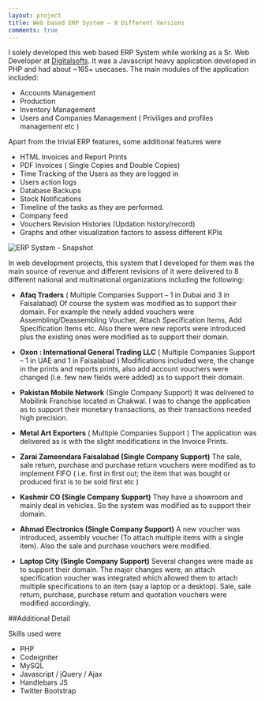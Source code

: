 ```yaml
---
layout: project
title: Web based ERP System — 8 Different Versions
comments: true
---
```


I solely developed this web based ERP System while working as a Sr. Web Developer at [Digitalsofts](http://digitalsofts.com). It was a Javascript heavy application developed in PHP and had about ~165+ usecases. The main modules of the application included:

* Accounts Management
* Production
* Inventory Management
* Users and Companies Management ( Priviliges and profiles management etc )

Apart from the trivial ERP features, some additional features were

* HTML Invoices and Report Prints
* PDF Invoices ( Single Copies and Double Copies)
* Time Tracking of the Users as they are logged in
* Users action logs
* Database Backups
* Stock Notifications
* Timeline of the tasks as they are performed.
* Company feed
* Vouchers Revision Histories (Updation history/record)
* Graphs and other visualization factors to assess different KPIs

![ERP System - Snapshot](http://i.imgur.com/X1UAtwE.png)

In web development projects, this system that I developed for them was the main source of revenue and different revisions of it were delivered to 8 different national and multinational organizations including the following:

* **Afaq Traders** ( Multiple Companies Support – 1 in Dubai and 3 in Faisalabad)
Of course the system was modified as to support their domain. For example the newly added vouchers were Assembling/Deassembling Voucher, Attach Specification Items, Add Specification Items etc. Also there were new reports were introduced plus the existing ones were modified as to support their domain.

* **Oxon : International General Trading LLC** ( Multiple Companies Support – 1 in UAE and 1 in Faisalabad )
Modifications included were, the change in the prints and reports prints, also add account vouchers were changed (i.e. few new fields were added) as to support their domain.

* **Pakistan Mobile Network** (Single Company Support)
It was delivered to Mobilink Franchise located in Chakwal. I was to change the application as to support their monetary transactions, as their transactions needed high precision.

* **Metal Art Exporters** ( Multiple Companies Support )
The application was delivered as is with the slight modifications in the Invoice Prints.

* **Zarai Zameendara Faisalabad (Single Company Support)**
The sale, sale return, purchase and purchase return vouchers were modified as to implement FIFO ( i.e. first in first out; the item that was bought or produced first is to be sold first etc )

* **Kashmir CO (Single Company Support)**
They have a showroom and mainly deal in vehicles. So the system was modified as to support their domain.

* **Ahmad Electronics (Single Company Support)**
A new voucher was introduced, assembly voucher (To attach multiple items with a single item). Also the sale and purchase vouchers were modified.

* **Laptop City (Single Company Support)**
Several changes were made as to support their domain. The major changes were, an attach specification voucher was integrated which allowed them to attach multiple specifications to an item (say a laptop or a desktop). Sale, sale return, purchase, purchase return and quotation vouchers were modified accordingly.

##Additional Detail

Skills used were 
 * PHP
 * Codeigniter
 * MySQL
 * Javascript / jQuery / Ajax
 * Handlebars JS
 * Twitter Bootstrap